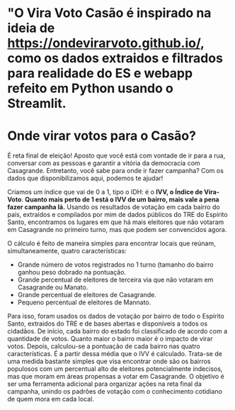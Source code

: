 # "O Vira Voto Casão é inspirado na ideia de https://ondevirarvoto.github.io/, como os dados extraidos e filtrados para realidade do ES e webapp refeito em Python usando o Streamlit.

# Onde virar votos para o Casão?

É reta final de eleição! Aposto que você está com vontade de ir para a rua, conversar com as pessoas e garantir a vitória da democracia com Casagrande. Entretanto, você sabe para onde ir fazer campanha? Com os dados que disponibilizamos aqui, podemos te ajudar! 

Criamos um índice que vai de 0 a 1, tipo o IDH: é o **IVV, o Índice de Vira-Voto**. **Quanto mais perto de 1 está o IVV de um bairro, mais vale a pena fazer campanha lá.** Usando os resultados de votação em cada bairro do país, extraídos e compilados por mim de dados públicos do TRE do Espírito Santo, encontramos os lugares em que há mais eleitores que não votaram em Casagrande no primeiro turno, mas que podem ser convencidos agora.

O cálculo é feito de maneira simples para encontrar locais que reúnam, simultaneamente, quatro características:
- Grande número de votos registrados no 1 turno (tamanho do bairro ganhou peso dobrado na pontuação.
- Grande percentual de eleitores de terceira via que não votaram em Casagrande ou Manato.
- Grande percentual de eleitores de Casagrande.
- Pequeno percentual de eleitores de Mannato.

Para isso, foram usados os dados de votação por bairro de todo o Espírito Santo, extraidos do TRE e de bases abertas e disponíveis a todos os cidadãos. De início, cada bairro do estado foi classificado de acordo com a quantidade de votos. Quanto maior o bairro maior é o impacto de virar votos. Depois, calculou-se a pontuação de cada bairro nas quatro características. É a partir dessa média que o IVV é calculado. Trata-se de uma medida bastante simples que visa encontrar onde são os bairros populosos com um percentual alto de eleitores potencialmente indecisos, mas que moram em áreas propensas a votar em Casagrande. O objetivo é ser uma ferramenta adicional para organizar ações na reta final da campanha, unindo os padrões de votação com o conhecimento cotidiano de quem mora em cada local.
